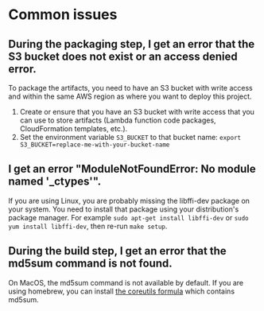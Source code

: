 # Common issues

## During the packaging step, I get an error that the S3 bucket does not exist or an access denied error.

To package the artifacts, you need to have an S3 bucket with write access and within the same AWS region as where you want to deploy this project.

1. Create or ensure that you have an S3 bucket with write access that you can use to store artifacts (Lambda function code packages, CloudFormation templates, etc.).
2. Set the environment variable `S3_BUCKET` to that bucket name: `export S3_BUCKET=replace-me-with-your-bucket-name`

## I get an error "ModuleNotFoundError: No module named '_ctypes'".

If you are using Linux, you are probably missing the libffi-dev package on your system. You need to install that package using your distribution's package manager. For example `sudo apt-get install libffi-dev` or `sudo yum install libffi-dev`, then re-run `make setup`.

## During the build step, I get an error that the md5sum command is not found.

On MacOS, the md5sum command is not available by default. If you are using homebrew, you can install [the coreutils formula](https://formulae.brew.sh/formula/coreutils) which contains md5sum.